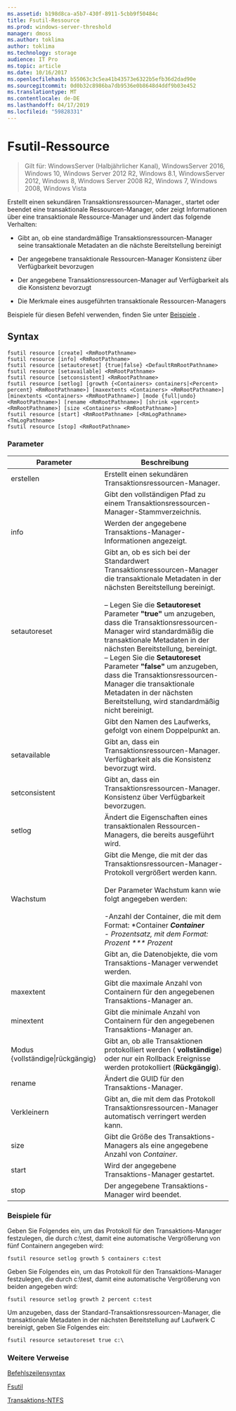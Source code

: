 ```yaml
---
ms.assetid: b198d8ca-a5b7-430f-8911-5cbb9f50484c
title: Fsutil-Ressource
ms.prod: windows-server-threshold
manager: dmoss
ms.author: toklima
author: toklima
ms.technology: storage
audience: IT Pro
ms.topic: article
ms.date: 10/16/2017
ms.openlocfilehash: b55063c3c5ea41b43573e6322b5efb36d2dad90e
ms.sourcegitcommit: 0d0b32c8986ba7db9536e0b8648d4ddf9b03e452
ms.translationtype: MT
ms.contentlocale: de-DE
ms.lasthandoff: 04/17/2019
ms.locfileid: "59828331"
---
```

# <a name="fsutil-resource"></a>Fsutil-Ressource
>Gilt für: WindowsServer (Halbjährlicher Kanal), WindowsServer 2016, Windows 10, Windows Server 2012 R2, Windows 8.1, WindowsServer 2012, Windows 8, Windows Server 2008 R2, Windows 7, Windows 2008, Windows Vista

Erstellt einen sekundären Transaktionsressourcen-Manager., startet oder beendet eine transaktionale Ressourcen-Manager, oder zeigt Informationen über eine transaktionale Ressource-Manager und ändert das folgende Verhalten:

-   Gibt an, ob eine standardmäßige Transaktionsressourcen-Manager seine transaktionale Metadaten an die nächste Bereitstellung bereinigt

-   Der angegebene transaktionale Ressourcen-Manager Konsistenz über Verfügbarkeit bevorzugen

-   Der angegebene Transaktionsressourcen-Manager auf Verfügbarkeit als die Konsistenz bevorzugt

-   Die Merkmale eines ausgeführten transaktionale Ressourcen-Managers

Beispiele für diesen Befehl verwenden, finden Sie unter [Beispiele](#BKMK_examples) .

## <a name="syntax"></a>Syntax

```
fsutil resource [create] <RmRootPathname>
fsutil resource [info] <RmRootPathname>
fsutil resource [setautoreset] {true|false} <DefaultRmRootPathname>
fsutil resource [setavailable] <RmRootPathname>
fsutil resource [setconsistent] <RmRootPathname>
fsutil resource [setlog] [growth {<Containers> containers|<Percent> percent} <RmRootPathname>] [maxextents <Containers> <RmRootPathname>] [minextents <Containers> <RmRootPathname>] [mode {full|undo} <RmRootPathname>] [rename <RmRootPathname>] [shrink <percent> <RmRootPathname>] [size <Containers> <RmRootPathname>]
fsutil resource [start] <RmRootPathname> [<RmLogPathname> <TmLogPathname>
fsutil resource [stop] <RmRootPathname>

```

### <a name="parameters"></a>Parameter

|Parameter|Beschreibung|
|-------------|---------------|
|erstellen|Erstellt einen sekundären Transaktionsressourcen-Manager.|
|<RmRootPathname>|Gibt den vollständigen Pfad zu einem Transaktionsressourcen-Manager-Stammverzeichnis.|
|info|Werden der angegebene Transaktions-Manager-Informationen angezeigt.|
|setautoreset|Gibt an, ob es sich bei der Standardwert Transaktionsressourcen-Manager die transaktionale Metadaten in der nächsten Bereitstellung bereinigt.<br /><br />– Legen Sie die **Setautoreset** Parameter **"true"** um anzugeben, dass die Transaktionsressourcen-Manager wird standardmäßig die transaktionale Metadaten in der nächsten Bereitstellung, bereinigt.<br />– Legen Sie die **Setautoreset** Parameter **"false"** um anzugeben, dass die Transaktionsressourcen-Manager die transaktionale Metadaten in der nächsten Bereitstellung, wird standardmäßig nicht bereinigt.|
|<DefaultRmRootPathname>|Gibt den Namen des Laufwerks, gefolgt von einem Doppelpunkt an.|
|setavailable|Gibt an, dass ein Transaktionsressourcen-Manager. Verfügbarkeit als die Konsistenz bevorzugt wird.|
|setconsistent|Gibt an, dass ein Transaktionsressourcen-Manager. Konsistenz über Verfügbarkeit bevorzugen.|
|setlog|Ändert die Eigenschaften eines transaktionalen Ressourcen-Managers, die bereits ausgeführt wird.|
|Wachstum|Gibt die Menge, die mit der das Transaktionsressourcen-Manager-Protokoll vergrößert werden kann.<br /><br />Der Parameter Wachstum kann wie folgt angegeben werden:<br /><br />-Anzahl der Container, die mit dem Format: *Container ***Container**<br />- Prozentsatz, mit dem Format: *Prozent *** Prozent**|
|<containers>|Gibt an, die Datenobjekte, die vom Transaktions-Manager verwendet werden.|
|maxextent|Gibt die maximale Anzahl von Containern für den angegebenen Transaktions-Manager an.|
|minextent|Gibt die minimale Anzahl von Containern für den angegebenen Transaktions-Manager an.|
|Modus {vollständige&#124;rückgängig}|Gibt an, ob alle Transaktionen protokolliert werden ( **vollständige**) oder nur ein Rollback Ereignisse werden protokolliert (**Rückgängig**).|
|rename|Ändert die GUID für den Transaktions-Manager.|
|Verkleinern|Gibt an, die mit dem das Protokoll Transaktionsressourcen-Manager automatisch verringert werden kann.|
|size|Gibt die Größe des Transaktions-Managers als eine angegebene Anzahl von *Container*.|
|start|Wird der angegebene Transaktions-Manager gestartet.|
|stop|Der angegebene Transaktions-Manager wird beendet.|

### <a name="BKMK_examples"></a>Beispiele für
Geben Sie Folgendes ein, um das Protokoll für den Transaktions-Manager festzulegen, die durch c:\test, damit eine automatische Vergrößerung von fünf Containern angegeben wird:

```
fsutil resource setlog growth 5 containers c:test
```

Geben Sie Folgendes ein, um das Protokoll für den Transaktions-Manager festzulegen, die durch c:\test, damit eine automatische Vergrößerung von beiden angegeben wird:

```
fsutil resource setlog growth 2 percent c:test
```

Um anzugeben, dass der Standard-Transaktionsressourcen-Manager, die transaktionale Metadaten in der nächsten Bereitstellung auf Laufwerk C bereinigt, geben Sie Folgendes ein:

```
fsutil resource setautoreset true c:\  
```

### <a name="additional-references"></a>Weitere Verweise
[Befehlszeilensyntax](Command-Line-Syntax-Key.md)

[Fsutil](Fsutil.md)

[Transaktions-NTFS](https://go.microsoft.com/fwlink/?LinkID=165402)


